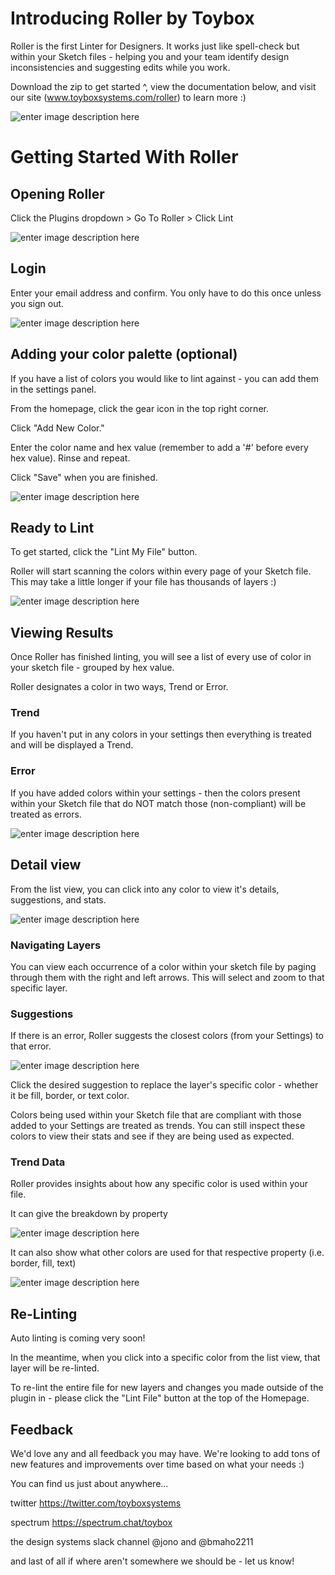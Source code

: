 
# Introducing Roller by Toybox
Roller is the first Linter for Designers. It works just like spell-check but within your Sketch files - helping you and your team identify design inconsistencies and suggesting edits while you work.

Download the zip to get started ^, view the documentation below, and visit our site (www.toyboxsystems.com/roller) to learn more :) 


![enter image description here](http://toybox-public.s3.amazonaws.com/linthero.png)


# Getting Started With Roller

## Opening Roller
Click the Plugins dropdown > Go To Roller > Click Lint

![enter image description here](http://toybox-public.s3.amazonaws.com/Lint%20Menu.png)


## Login
Enter your email address and confirm. You only have to do this once unless you sign out.

![enter image description here](http://toybox-public.s3.amazonaws.com/Sign%20Up.png)

## Adding your color palette (optional)
If you have a list of colors you would like to lint against - you can add them in the settings panel.

From the homepage, click the gear icon in the top right corner.

Click "Add New Color."

Enter the color name and hex value (remember to add a '#' before every hex value). Rinse and repeat.

Click "Save" when you are finished.

![enter image description here](http://toybox-public.s3.amazonaws.com/Settings.png)

## Ready to Lint
To get started, click the "Lint My File" button.

Roller will start scanning the colors within every page of your Sketch file. This may take a little longer if your file has thousands of layers :)

![enter image description here](http://toybox-public.s3.amazonaws.com/Click%20Lint%20My%20File.png)

## Viewing Results
Once Roller has finished linting, you will see a list of every use of color in your sketch file - grouped by hex value.

Roller designates a color in two ways, Trend or Error.

### Trend
If you haven't put in any colors in your settings then everything is treated and will be displayed a Trend.

### Error
If you have added colors within your settings - then the colors present within your Sketch file that do NOT match those (non-compliant) will be treated as errors.

![enter image description here](http://toybox-public.s3.amazonaws.com/List.png)

## Detail view
From the list view, you can click into any color to view it's details, suggestions, and stats.

![enter image description here](http://toybox-public.s3.amazonaws.com/Top%20of%20Detail%20View.png)

### Navigating Layers
You can view each occurrence of a color within your sketch file by paging through them with the right and left arrows. This will select and zoom to that specific layer.

### Suggestions
If there is an error, Roller suggests the closest colors (from your Settings) to that error.

![enter image description here](http://toybox-public.s3.amazonaws.com/Suggestions.png)

Click the desired suggestion to replace the layer's specific color - whether it be fill, border, or text color.

Colors being used within your Sketch file that are compliant with those added to your Settings are treated as trends. You can still inspect these colors to view their stats and see if they are being used as expected. 

### Trend Data
Roller provides insights about how any specific color is used within your file.

It can give the breakdown by property

![enter image description here](http://toybox-public.s3.amazonaws.com/Border%20Pie.png)

It can also show what other colors are used for that respective property (i.e. border, fill, text)

![enter image description here](http://toybox-public.s3.amazonaws.com/Color%20Pie.png)

## Re-Linting 
Auto linting is coming very soon!

In the meantime, when you click into a specific color from the list view, that layer will be re-linted.

To re-lint the entire file for new layers and changes you made outside of the plugin in - please click the "Lint File" button at the top of the Homepage.

## Feedback
We'd love any and all feedback you may have. We're looking to add tons of new features and improvements over time based on what your needs :) 

You can find us just about anywhere...

twitter https://twitter.com/toyboxsystems

spectrum https://spectrum.chat/toybox

the design systems slack channel @jono and @bmaho2211

and last of all if where aren't somewhere we should be - let us know!
